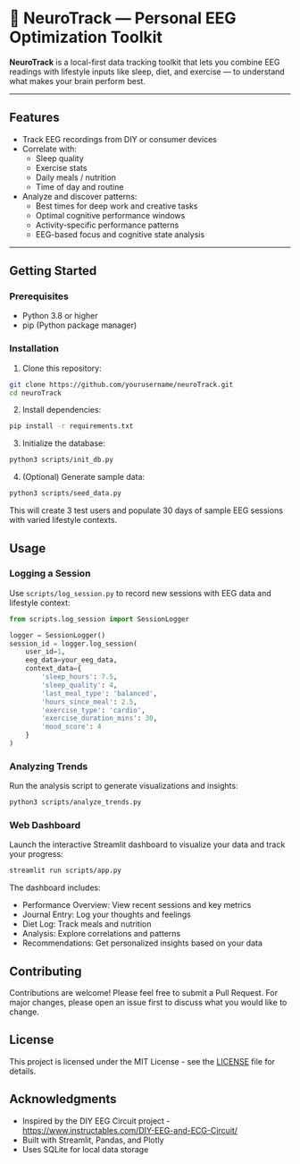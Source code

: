 # 🧠 NeuroTrack — Personal EEG Optimization Toolkit

**NeuroTrack** is a local-first data tracking toolkit that lets you combine EEG readings with lifestyle inputs like sleep, diet, and exercise — to understand what makes your brain perform best.

---

## Features

- Track EEG recordings from DIY or consumer devices
- Correlate with:
  - Sleep quality
  - Exercise stats
  - Daily meals / nutrition
  - Time of day and routine
- Analyze and discover patterns:
  - Best times for deep work and creative tasks
  - Optimal cognitive performance windows
  - Activity-specific performance patterns
  - EEG-based focus and cognitive state analysis

---

## Getting Started

### Prerequisites
- Python 3.8 or higher
- pip (Python package manager)

### Installation
1. Clone this repository:
```bash
git clone https://github.com/yourusername/neuroTrack.git
cd neuroTrack
```

2. Install dependencies:
```bash
pip install -r requirements.txt
```

3. Initialize the database:
```bash
python3 scripts/init_db.py
```

4. (Optional) Generate sample data:
```bash
python3 scripts/seed_data.py
```
This will create 3 test users and populate 30 days of sample EEG sessions with varied lifestyle contexts.

## Usage

### Logging a Session
Use `scripts/log_session.py` to record new sessions with EEG data and lifestyle context:

```python
from scripts.log_session import SessionLogger

logger = SessionLogger()
session_id = logger.log_session(
    user_id=1,
    eeg_data=your_eeg_data,
    context_data={
        'sleep_hours': 7.5,
        'sleep_quality': 4,
        'last_meal_type': 'balanced',
        'hours_since_meal': 2.5,
        'exercise_type': 'cardio',
        'exercise_duration_mins': 30,
        'mood_score': 4
    }
)
```

### Analyzing Trends
Run the analysis script to generate visualizations and insights:

```bash
python3 scripts/analyze_trends.py
```

### Web Dashboard
Launch the interactive Streamlit dashboard to visualize your data and track your progress:

```bash
streamlit run scripts/app.py
```

The dashboard includes:
- Performance Overview: View recent sessions and key metrics
- Journal Entry: Log your thoughts and feelings
- Diet Log: Track meals and nutrition
- Analysis: Explore correlations and patterns
- Recommendations: Get personalized insights based on your data

## Contributing

Contributions are welcome! Please feel free to submit a Pull Request. For major changes, please open an issue first to discuss what you would like to change.

## License

This project is licensed under the MIT License - see the [LICENSE](LICENSE) file for details.

## Acknowledgments

- Inspired by the DIY EEG Circuit project - https://www.instructables.com/DIY-EEG-and-ECG-Circuit/ 
- Built with Streamlit, Pandas, and Plotly
- Uses SQLite for local data storage

